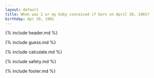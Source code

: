 ```yaml
---
layout: default
title: When was I or my baby conceived if born on April 20, 1901?
birthday: Apr 20, 1901
---
```


{% include header.md %}

{% include guess.md %}

{% include calculate.md %}

{% include safety.md %}

{% include footer.md %}



